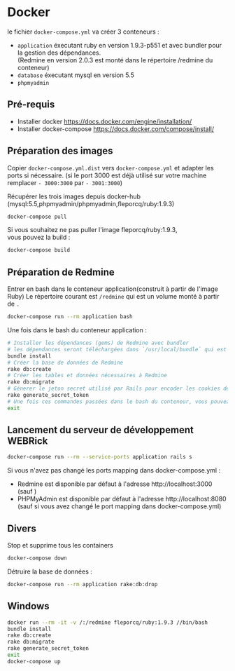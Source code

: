# Docker

le fichier `docker-compose.yml` va créer 3 conteneurs :
- `application` éxecutant ruby en version 1.9.3-p551 et avec bundler pour la gestion des dépendances.  
   (Redmine en version 2.0.3 est monté dans le répertoire /redmine du conteneur)
- `database` éxecutant mysql en version 5.5
- `phpmyadmin`


## Pré-requis

- Installer docker https://docs.docker.com/engine/installation/
- Installer docker-compose https://docs.docker.com/compose/install/

## Préparation des images

Copier `docker-compose.yml.dist` vers `docker-compose.yml` et adapter les ports si nécessaire.
(si le port 3000 est déjà utilisé sur votre machine remplacer `- 3000:3000` par `- 3001:3000`)

Récupérer les trois images depuis docker-hub (mysql:5.5,phpmyadmin/phpmyadmin,fleporcq/ruby:1.9.3)
```bash
docker-compose pull
```
Si vous souhaitez ne pas puller l'image fleporcq/ruby:1.9.3,  
vous pouvez la build :

```bash
docker-compose build
```

## Préparation de Redmine

Entrer en bash dans le conteneur application(construit à partir de l'image Ruby)
Le répertoire courant est `/redmine` qui est un volume monté à partir de `.`

```bash
docker-compose run --rm application bash
```

Une fois dans le bash du conteneur application :

```bash
# Installer les dépendances (gems) de Redmine avec bundler
# les dépendances seront téléchargées dans `/usr/local/bundle` qui est un volume monté à partir de `./docker/ruby/bundle`
bundle install
# Créer la base de données de Redmine
rake db:create
# Créer les tables et données nécessaires à Redmine
rake db:migrate
# Génerer le jeton secret utilisé par Rails pour encoder les cookies de session
rake generate_secret_token
# Une fois ces commandes passées dans le bash du conteneur, vous pouvez quitter
exit
```

## Lancement du serveur de développement WEBRick

```bash
docker-compose run --rm --service-ports application rails s
```

Si vous n'avez pas changé les ports mapping dans docker-compose.yml :
- Redmine est disponible par défaut à l'adresse http://localhost:3000 (sauf )
- PHPMyAdmin est disponible par défaut à l'adresse http://localhost:8080 (sauf si vous avez changé le port mapping dans docker-compose.yml)

## Divers

Stop et supprime tous les containers
```bash
docker-compose down
```

Détruire la base de données :
```bash
docker-compose run --rm application rake:db:drop
```

## Windows
```bash
docker run --rm -it -v /:/redmine fleporcq/ruby:1.9.3 //bin/bash
bundle install
rake db:create
rake db:migrate
rake generate_secret_token
exit
docker-compose up
```
